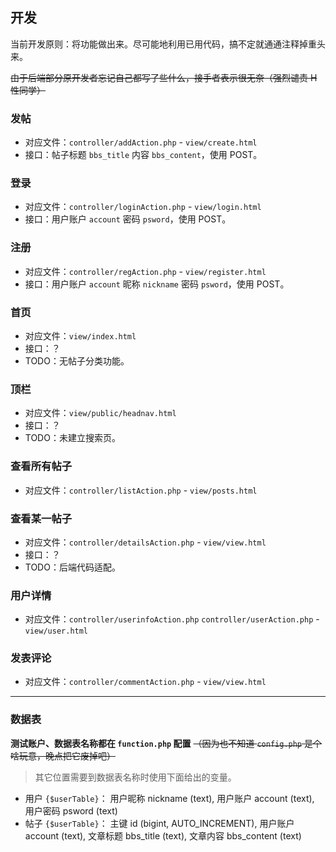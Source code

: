 ## 开发
当前开发原则：将功能做出来。尽可能地利用已用代码，搞不定就通通注释掉重头来。

~~由于后端部分原开发者忘记自己都写了些什么，接手者表示很无奈（强烈谴责 H 性同学）~~

### 发帖
* 对应文件：`controller/addAction.php` - `view/create.html`
* 接口：帖子标题 `bbs_title` 内容 `bbs_content`，使用 POST。

### 登录
* 对应文件：`controller/loginAction.php` - `view/login.html`
* 接口：用户账户 `account` 密码 `psword`，使用 POST。

### 注册
* 对应文件：`controller/regAction.php` - `view/register.html`
* 接口：用户账户 `account` 昵称 `nickname` 密码 `psword`，使用 POST。

### 首页
* 对应文件：`view/index.html`
* 接口：？
* TODO：无帖子分类功能。

### 顶栏
* 对应文件：`view/public/headnav.html`
* 接口：？
* TODO：未建立搜索页。

### 查看所有帖子
* 对应文件：`controller/listAction.php` - `view/posts.html`


### 查看某一帖子
* 对应文件：`controller/detailsAction.php` - `view/view.html`
* 接口：？
* TODO：后端代码适配。

### 用户详情
* 对应文件：`controller/userinfoAction.php` `controller/userAction.php` - `view/user.html`

### 发表评论
* 对应文件：`controller/commentAction.php` - `view/view.html`

---

### 数据表

**测试账户、数据表名称都在 `function.php` 配置** ~~（因为也不知道 `config.php` 是个啥玩意，晚点把它废掉吧）~~ 

> 其它位置需要到数据表名称时使用下面给出的变量。

* 用户 `{$userTable}`： 用户昵称 nickname (text), 用户账户 account (text), 用户密码 psword (text)
* 帖子 `{$userTable}`： 主键 id (bigint, AUTO_INCREMENT), 用户账户 account (text), 文章标题 bbs_title (text), 文章内容 bbs_content (text)